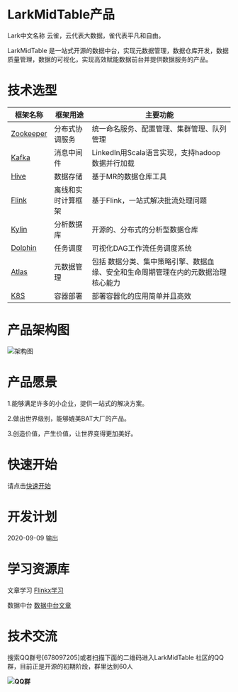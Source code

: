 # LarkMidTable产品

Lark中文名称 云雀，云代表大数据，雀代表平凡和自由。

LarkMidTable 是一站式开源的数据中台，实现元数据管理，数据仓库开发，数据质量管理，数据的可视化，实现高效赋能数据前台并提供数据服务的产品。



# 技术选型

| 框架名称                                                     | 框架用途           | 主要功能                                                     |
| ------------------------------------------------------------ | ------------------ | ------------------------------------------------------------ |
| [Zookeeper](https://github.com/apache/zookeeper)             | 分布式协调服务     | 统一命名服务、配置管理、集群管理、队列管理                   |
| [Kafka](https://github.com/apache/kafka)                     | 消息中间件         | LinkedIn用Scala语言实现，支持hadoop数据并行加载              |
| [Hive](https://github.com/apache/hive)                       | 数据存储           | 基于MR的数据仓库工具                                         |
| [Flink](https://github.com/apache/flink)                     | 离线和实时计算框架 | 基于Flink，一站式解决批流处理问题                            |
| [Kylin](https://github.com/apache/kylin)                     | 分析数据库         | 开源的、分布式的分析型数据仓库                               |
| [Dolphin](https://github.com/apache/incubator-dolphinscheduler) | 任务调度           | 可视化DAG工作流任务调度系统                                  |
| [Atlas](http://atlas.apache.org/)                            | 元数据管理         | 包括 数据分类、集中策略引擎、数据血缘、安全和生命周期管理在内的元数据治理核心能力 |
| [K8S](https://github.com/kubernetes/kubernetes)              | 容器部署           | 部署容器化的应用简单并且高效                                 |



# 产品架构图

![架构图](https://img2020.cnblogs.com/blog/622382/202009/622382-20200909200342233-1231297773.png)



# **产品愿景**

1.能够满足许多的小企业，提供一站式的解决方案。

2.做出世界级别，能够媲美BAT大厂的产品。

3.创造价值，产生价值，让世界变得更加美好。



# **快速开始**

请点击[快速开始](https://github.com/wxgzgl/flinkx-web/blob/master/userGuid.md)



# **开发计划**

2020-09-09 输出



# 学习资源库

文章学习 [Flinkx学习]( https://github.com/wxgzgl/flinkx-web/blob/master/docs/list.md )

数据中台 [数据中台文章](https://github.com/wxgzgl/flinkx-web/tree/master/docs/midtable/midtable.md)



# **技术交流**

搜索QQ群号[678097205]或者扫描下面的二维码进入LarkMidTable 社区的QQ群，目前正是开源的初期阶段，群里达到60人

**![QQ群](https://img2020.cnblogs.com/blog/622382/202009/622382-20200907124358049-997953244.png)**
